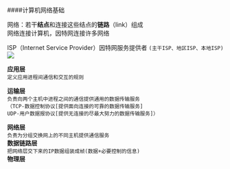 ####计算机网络基础


网络：若干**结点**和连接这些结点的**链路**（link）组成<br>
网络连接计算机，因特网连接许多网络



ISP（Internet Service Provider）因特网服务提供者
`(主干ISP、地区ISP、本地ISP)`
![](https://i.imgur.com/nFWxYUt.png)




**应用层<br>**
`定义应用进程间通信和交互的规则`<br>

**运输层<br>**
`负责向两个主机中进程之间的通信提供通用的数据传输服务`<Br>
		`（TCP-数据控制协议[提供面向连接的可靠的数据传输服务]     `<br>`UDP-用户数据报协议[提供无连接的尽最大努力的数据传输服务]）`

**网络层<br>**
 `负责为分组交换网上的不同主机提供通信服务`
 <br>
**数据链路层**<br>
`把网络层交下来的IP数据组装成帧(数据+必要控制的信息)`
<br>
**物理层<br>**